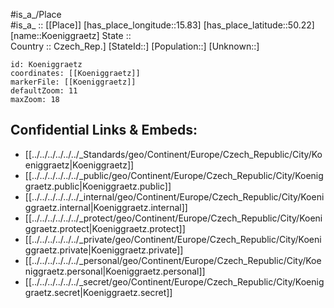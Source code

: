 ﻿---
location: [50.22,15.83] 
mapzoom: [7,12] 
mapmarker: city 
type: City
tags:
- geo/City


SpocWebEntityId: 31530
isDeleted: false
confidential: public

---
#is_a_/Place  
#is_a_ :: [[Place]] 
[has_place_longitude::15.83] 
[has_place_latitude::50.22] 
[name::Koeniggraetz] 
State ::  
Country :: Czech_Rep.] 
[StateId::] 
[Population::] 
[Unknown::] 


```leaflet
id: Koeniggraetz
coordinates: [[Koeniggraetz]] 
markerFile: [[Koeniggraetz]] 
defaultZoom: 11 
maxZoom: 18
```


## Confidential Links & Embeds: 
- [[../../../../../../_Standards/geo/Continent/Europe/Czech_Republic/City/Koeniggraetz|Koeniggraetz]] 
- [[../../../../../../_public/geo/Continent/Europe/Czech_Republic/City/Koeniggraetz.public|Koeniggraetz.public]] 
- [[../../../../../../_internal/geo/Continent/Europe/Czech_Republic/City/Koeniggraetz.internal|Koeniggraetz.internal]] 
- [[../../../../../../_protect/geo/Continent/Europe/Czech_Republic/City/Koeniggraetz.protect|Koeniggraetz.protect]] 
- [[../../../../../../_private/geo/Continent/Europe/Czech_Republic/City/Koeniggraetz.private|Koeniggraetz.private]] 
- [[../../../../../../_personal/geo/Continent/Europe/Czech_Republic/City/Koeniggraetz.personal|Koeniggraetz.personal]] 
- [[../../../../../../_secret/geo/Continent/Europe/Czech_Republic/City/Koeniggraetz.secret|Koeniggraetz.secret]] 
